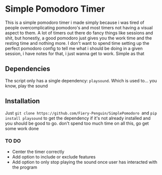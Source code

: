 # Simple Pomodoro Timer
This is a simple pomodoro timer i made simply because i was tired of people overcomplicating pomodoro's and most timers not having a visual aspect to them. A lot of timers out there do fancy things like sessions and shit, but honestly, a good pomodoro just gives you the work time and the resting time and nothing more. I don't want to spend time setting up the perfect pomodoro config to tell me what i should be doing in a given session, i have notes for that, i just wanna get to work. Simple as that

## Dependencies
The script only has a single dependency: `playsound`. Which is used to... you know, play the sound

## Installation
Just `git clone https://github.com/Fiery-Penguin/SimplePomodoro `and `pip install playsound` to get the dependency if it's not already installed and you should be good to go. don't spend too much time on all this, go get some work done

### TO DO
- Center the timer correctly
- Add option to include or exclude features
- Add option to only stop playing the sound once user has interacted with the program
